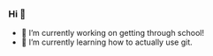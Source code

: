 ### Hi 👋

- 🔭 I’m currently working on getting through school!
- 🌱 I’m currently learning how to actually use git.
  

